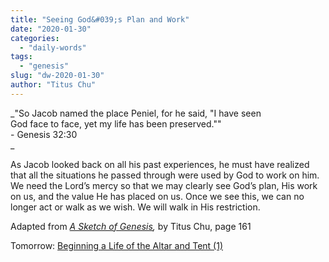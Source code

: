 ```yaml
---
title: "Seeing God&#039;s Plan and Work"
date: "2020-01-30"
categories: 
  - "daily-words"
tags: 
  - "genesis"
slug: "dw-2020-01-30"
author: "Titus Chu"
---
```


_"So Jacob named the place Peniel, for he said, "I have seen  
God face to face, yet my life has been preserved.""  
\- Genesis 32:30  
_

As Jacob looked back on all his past experiences, he must have realized that all the situations he passed through were used by God to work on him. We need the Lord’s mercy so that we may clearly see God’s plan, His work on us, and the value He has placed on us. Once we see this, we can no longer act or walk as we wish. We will walk in His restriction. 

Adapted from _[A Sketch of Genesis](/book-gen-sketch "Go to the listing for this book."),_ by Titus Chu, page 161

Tomorrow: [Beginning a Life of the Altar and Tent (1)](/dw-2020-01-31)
